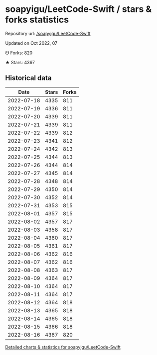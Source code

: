 # soapyigu/LeetCode-Swift / stars & forks statistics

Repository url: [/soapyigu/LeetCode-Swift](https://github.com/soapyigu/LeetCode-Swift)

Updated on Oct 2022, 07

☋ Forks: 820

★ Stars: 4367

## Historical data
| Date | Stars | Forks |
|------|-------|-------|
| 2022-07-18 | 4335 | 811 | 
| 2022-07-19 | 4336 | 811 | 
| 2022-07-20 | 4339 | 811 | 
| 2022-07-21 | 4339 | 811 | 
| 2022-07-22 | 4339 | 812 | 
| 2022-07-23 | 4341 | 812 | 
| 2022-07-24 | 4342 | 813 | 
| 2022-07-25 | 4344 | 813 | 
| 2022-07-26 | 4344 | 814 | 
| 2022-07-27 | 4345 | 814 | 
| 2022-07-28 | 4348 | 814 | 
| 2022-07-29 | 4350 | 814 | 
| 2022-07-30 | 4352 | 814 | 
| 2022-07-31 | 4353 | 815 | 
| 2022-08-01 | 4357 | 815 | 
| 2022-08-02 | 4357 | 817 | 
| 2022-08-03 | 4358 | 817 | 
| 2022-08-04 | 4360 | 817 | 
| 2022-08-05 | 4361 | 817 | 
| 2022-08-06 | 4362 | 816 | 
| 2022-08-07 | 4362 | 816 | 
| 2022-08-08 | 4363 | 817 | 
| 2022-08-09 | 4364 | 817 | 
| 2022-08-10 | 4364 | 817 | 
| 2022-08-11 | 4364 | 817 | 
| 2022-08-12 | 4364 | 818 | 
| 2022-08-13 | 4365 | 818 | 
| 2022-08-14 | 4365 | 818 | 
| 2022-08-15 | 4366 | 818 | 
| 2022-08-16 | 4367 | 820 | 


[Detailed charts & statistics for soapyigu/LeetCode-Swift](https://reviewgithub.com/rep/soapyigu/LeetCode-Swift)
